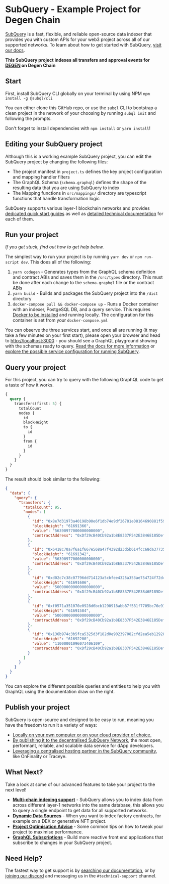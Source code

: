 # SubQuery - Example Project for Degen Chain

[SubQuery](https://subquery.network) is a fast, flexible, and reliable open-source data indexer that provides you with custom APIs for your web3 project across all of our supported networks. To learn about how to get started with SubQuery, [visit our docs](https://academy.subquery.network).

**This SubQuery project indexes all transfers and approval events for [DEGEN](https://explorer.degen.tips/address/0xEb54dACB4C2ccb64F8074eceEa33b5eBb38E5387) on Degen Chain**

## Start

First, install SubQuery CLI globally on your terminal by using NPM `npm install -g @subql/cli`

You can either clone this GitHub repo, or use the `subql` CLI to bootstrap a clean project in the network of your choosing by running `subql init` and following the prompts.

Don't forget to install dependencies with `npm install` or `yarn install`!

## Editing your SubQuery project

Although this is a working example SubQuery project, you can edit the SubQuery project by changing the following files:

- The project manifest in `project.ts` defines the key project configuration and mapping handler filters
- The GraphQL Schema (`schema.graphql`) defines the shape of the resulting data that you are using SubQuery to index
- The Mapping functions in `src/mappings/` directory are typescript functions that handle transformation logic

SubQuery supports various layer-1 blockchain networks and provides [dedicated quick start guides](https://academy.subquery.network/quickstart/quickstart.html) as well as [detailed technical documentation](https://academy.subquery.network/build/introduction.html) for each of them.

## Run your project

_If you get stuck, find out how to get help below._

The simplest way to run your project is by running `yarn dev` or `npm run-script dev`. This does all of the following:

1.  `yarn codegen` - Generates types from the GraphQL schema definition and contract ABIs and saves them in the `/src/types` directory. This must be done after each change to the `schema.graphql` file or the contract ABIs
2.  `yarn build` - Builds and packages the SubQuery project into the `/dist` directory
3.  `docker-compose pull && docker-compose up` - Runs a Docker container with an indexer, PostgeSQL DB, and a query service. This requires [Docker to be installed](https://docs.docker.com/engine/install) and running locally. The configuration for this container is set from your `docker-compose.yml`

You can observe the three services start, and once all are running (it may take a few minutes on your first start), please open your browser and head to [http://localhost:3000](http://localhost:3000) - you should see a GraphQL playground showing with the schemas ready to query. [Read the docs for more information](https://academy.subquery.network/run_publish/run.html) or [explore the possible service configuration for running SubQuery](https://academy.subquery.network/run_publish/references.html).

## Query your project

For this project, you can try to query with the following GraphQL code to get a taste of how it works.

```graphql
{
  query {
    transfers(first: 5) {
      totalCount
      nodes {
        id
        blockHeight
        to {
          id
        }
        from {
          id
        }
      }
    }
  }
}
```

The result should look similar to the following:

```json
{
  "data": {
    "query": {
      "transfers": {
        "totalCount": 95,
        "nodes": [
          {
            "id": "0x8e7d31973a40198b90e6f1db74e9df26781e08164690881f59d70b7c93acf7fd",
            "blockHeight": "61691366",
            "value": "56390977000000000000",
            "contractAddress": "0xDf29cB40Cb92a1b8E8337F542E3846E185DefF96"
          },
          {
            "id": "0x6418c70a7f6a1f667e568a47f4392d23d5b614fcc68da37735e66a3037e54ca4",
            "blockHeight": "61691342",
            "value": "56390977000000000000",
            "contractAddress": "0xDf29cB40Cb92a1b8E8337F542E3846E185DefF96"
          },
          {
            "id": "0xd02c7c38c07796dd714123a5cbfee4325a353ae754724f72d49589b4aabba5bb",
            "blockHeight": "61691606",
            "value": "50000000000000000000",
            "contractAddress": "0xDf29cB40Cb92a1b8E8337F542E3846E185DefF96"
          },
          {
            "id": "0xf0571a351070e0928d6bcb1290918abb87f581f7705bc76e91ba5f63fea968c0",
            "blockHeight": "61691584",
            "value": "50000000000000000000",
            "contractAddress": "0xDf29cB40Cb92a1b8E8337F542E3846E185DefF96"
          },
          {
            "id": "0x136b974c3b5fca5325d3f182d0e902397082cfd2ea5eb129287222648d22a772",
            "blockHeight": "61692200",
            "value": "11000001096073406109",
            "contractAddress": "0xDf29cB40Cb92a1b8E8337F542E3846E185DefF96"
          }
        ]
      }
    }
  }
}
```

You can explore the different possible queries and entities to help you with GraphQL using the documentation draw on the right.

## Publish your project

SubQuery is open-source and designed to be easy to run, meaning you have the freedom to run it a variety of ways:

- [Locally on your own computer or on your cloud provider of choice.](https://academy.subquery.network/indexer/run_publish/introduction.html#locally-run-it-yourself)
- [By publishing it to the decentralised SubQuery Network](https://academy.subquery.network/indexer/run_publish/introduction.html#publish-to-the-subquery-network), the most open, performant, reliable, and scalable data service for dApp developers.
- [Leveraging a centralised hosting partner in the SubQuery community](https://academy.subquery.network/indexer/run_publish/introduction.html#other-hosting-providers-in-the-subquery-community), like OnFinality or Traceye.

## What Next?

Take a look at some of our advanced features to take your project to the next level!

- [**Multi-chain indexing support**](https://academy.subquery.network/build/multi-chain.html) - SubQuery allows you to index data from across different layer-1 networks into the same database, this allows you to query a single endpoint to get data for all supported networks.
- [**Dynamic Data Sources**](https://academy.subquery.network/build/dynamicdatasources.html) - When you want to index factory contracts, for example on a DEX or generative NFT project.
- [**Project Optimisation Advice**](https://academy.subquery.network/build/optimisation.html) - Some common tips on how to tweak your project to maximise performance.
- [**GraphQL Subscriptions**](https://academy.subquery.network/run_publish/subscription.html) - Build more reactive front end applications that subscribe to changes in your SubQuery project.

## Need Help?

The fastest way to get support is by [searching our documentation](https://academy.subquery.network), or by [joining our discord](https://discord.com/invite/subquery) and messaging us in the `#technical-support` channel.
